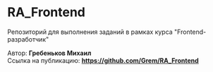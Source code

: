 # RA_Frontend
Репозиторий для выполнения заданий в рамках курса "Frontend-разработчик"

Автор: **Гребеньков Михаил**   
Ссылка на публикацию: **https://github.com/Grem/RA_Frontend**
